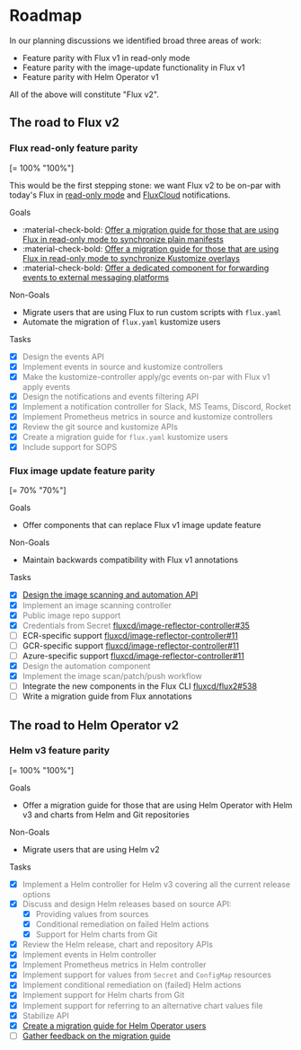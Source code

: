 # Roadmap

In our planning discussions we identified broad three areas of work:

- Feature parity with Flux v1 in read-only mode
- Feature parity with the image-update functionality in Flux v1
- Feature parity with Helm Operator v1

All of the above will constitute "Flux v2".

## The road to Flux v2

### Flux read-only feature parity

[= 100% "100%"]

This would be the first stepping stone: we want Flux v2 to be on-par with today's Flux in
[read-only mode](https://github.com/fluxcd/flux/blob/master/docs/faq.md#can-i-run-flux-with-readonly-git-access)
and [FluxCloud](https://github.com/justinbarrick/fluxcloud) notifications.

Goals

-  <span class="check-bullet">:material-check-bold:</span> [Offer a migration guide for those that are using Flux in read-only mode to synchronize plain manifests](https://toolkit.fluxcd.io/guides/flux-v1-migration/)
-  <span class="check-bullet">:material-check-bold:</span> [Offer a migration guide for those that are using Flux in read-only mode to synchronize Kustomize overlays](https://toolkit.fluxcd.io/guides/flux-v1-migration/)
-  <span class="check-bullet">:material-check-bold:</span> [Offer a dedicated component for forwarding events to external messaging platforms](https://toolkit.fluxcd.io/guides/notifications/)

Non-Goals

-  Migrate users that are using Flux to run custom scripts with `flux.yaml`
-  Automate the migration of `flux.yaml` kustomize users

Tasks

- [x]  <span style="color:grey">Design the events API</span>
- [x]  <span style="color:grey">Implement events in source and kustomize controllers</span>
- [x]  <span style="color:grey">Make the kustomize-controller apply/gc events on-par with Flux v1 apply events</span>
- [x]  <span style="color:grey">Design the notifications and events filtering API</span>
- [x]  <span style="color:grey">Implement a notification controller for Slack, MS Teams, Discord, Rocket</span>
- [x]  <span style="color:grey">Implement Prometheus metrics in source and kustomize controllers</span>
- [x]  <span style="color:grey">Review the git source and kustomize APIs</span>
- [x]  <span style="color:grey">Create a migration guide for `flux.yaml` kustomize users</span>
- [x]  <span style="color:grey">Include support for SOPS</span>

### Flux image update feature parity

[= 70% "70%"]

Goals

-  Offer components that can replace Flux v1 image update feature

Non-Goals

-  Maintain backwards compatibility with Flux v1 annotations

Tasks

- [x] <span style="color:grey">[Design the image scanning and automation API](https://github.com/fluxcd/flux2/discussions/107)</span>
- [x] <span style="color:grey">Implement an image scanning controller</span>
- [x] <span style="color:grey">Public image repo support</span>
- [x] <span style="color:grey">Credentials from Secret [fluxcd/image-reflector-controller#35](https://github.com/fluxcd/image-reflector-controller/pull/35)</span>
- [ ] ECR-specific support [fluxcd/image-reflector-controller#11](https://github.com/fluxcd/image-reflector-controller/issues/11)
- [ ] GCR-specific support [fluxcd/image-reflector-controller#11](https://github.com/fluxcd/image-reflector-controller/issues/11)
- [ ] Azure-specific support [fluxcd/image-reflector-controller#11](https://github.com/fluxcd/image-reflector-controller/issues/11)
- [x] <span style="color:grey">Design the automation component</span>
- [x] <span style="color:grey">Implement the image scan/patch/push workflow</span>
- [ ] Integrate the new components in the Flux CLI [fluxcd/flux2#538](https://github.com/fluxcd/flux2/pull/538)
- [ ] Write a migration guide from Flux annotations

## The road to Helm Operator v2

### Helm v3 feature parity

[= 100% "100%"]

Goals

-  Offer a migration guide for those that are using Helm Operator with Helm v3 and charts from
   Helm and Git repositories

Non-Goals

-  Migrate users that are using Helm v2

Tasks

- [x]  <span style="color:grey">Implement a Helm controller for Helm v3 covering all the current release options</span>
- [x]  <span style="color:grey">Discuss and design Helm releases based on source API:</span>
    * [x]  <span style="color:grey">Providing values from sources</span>
    * [x]  <span style="color:grey">Conditional remediation on failed Helm actions</span>
    * [x]  <span style="color:grey">Support for Helm charts from Git</span>
- [x]  <span style="color:grey">Review the Helm release, chart and repository APIs</span>
- [x]  <span style="color:grey">Implement events in Helm controller</span>
- [x]  <span style="color:grey">Implement Prometheus metrics in Helm controller</span>
- [x]  <span style="color:grey">Implement support for values from `Secret` and `ConfigMap` resources</span>
- [x]  <span style="color:grey">Implement conditional remediation on (failed) Helm actions</span>
- [x]  <span style="color:grey">Implement support for Helm charts from Git</span>
- [x]  <span style="color:grey">Implement support for referring to an alternative chart values file</span>
- [x]  <span style="color:grey">Stabilize API</span>
- [x]  <span style="color:grey">[Create a migration guide for Helm Operator users](../guides/helm-operator-migration.md)</span>
- [ ] [Gather feedback on the migration guide](https://github.com/fluxcd/flux2/discussions/413)
